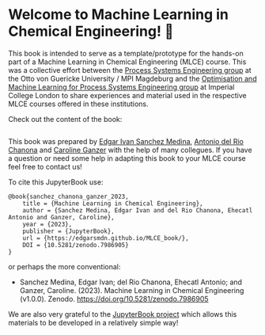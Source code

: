 # Welcome to Machine Learning in Chemical Engineering! 👋

This book is intended to serve as a template/prototype for the hands-on part of a Machine Learning in Chemical Engineering (MLCE) course. 
This was a collective effort between the [Process Systems Engineering group](https://www.mpi-magdeburg.mpg.de/pse)  at the 
Otto von Guericke University / MPI Magdeburg
and the [Optimisation and Machine Learning for Process Systems Engineering group](https://www.imperial.ac.uk/optimisation-and-machine-learning-for-process-engineering/about-us/) 
at Imperial College London to share experiences and material 
used in the respective MLCE courses offered in these institutions.

Check out the content of the book:

```{tableofcontents}
```

This book was prepared by [Edgar Ivan Sanchez Medina](https://edgarsmdn.github.io/), [Antonio del Rio Chanona](https://www.imperial.ac.uk/people/a.del-rio-chanona) and 
[Caroline Ganzer](https://www.mpi-magdeburg.mpg.de/person/126003/1681423) with the help of many collegues. If you have a question or need some 
help in adapting this book to your MLCE course feel free to contact us!

To cite this JupyterBook use:

```
@book{sanchez_chanona_ganzer_2023,
    title = {Machine Learning in Chemical Engineering},
    author = {Sanchez Medina, Edgar Ivan and del Rio Chanona, Ehecatl Antonio and Ganzer, Caroline},
    year = {2023},
    publisher = {JupyterBook},
    url = {https://edgarsmdn.github.io/MLCE_book/},
    DOI = {10.5281/zenodo.7986905}
}
```

or perhaps the more conventional:

- Sanchez Medina, Edgar Ivan; del Rio Chanona, Ehecatl Antonio; and Ganzer, Caroline. (2023). Machine Learning in Chemical Engineering (v1.0.0). Zenodo. https://doi.org/10.5281/zenodo.7986905

We are also very grateful to the [JupyterBook project](https://jupyterbook.org/en/stable/intro.html) 
which allows this materials to be developed in a relatively simple way!